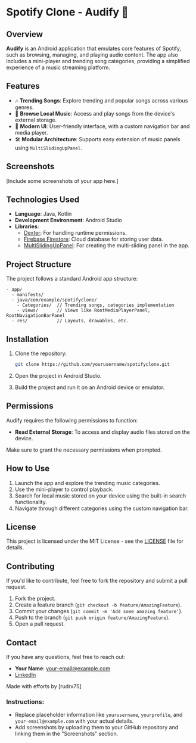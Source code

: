 # Spotify Clone - Audify 🎵

## Overview
**Audify** is an Android application that emulates core features of Spotify, such as browsing, managing, and playing audio content. The app also includes a mini-player and trending song categories, providing a simplified experience of a music streaming platform.

## Features
- 🎶 **Trending Songs**: Explore trending and popular songs across various genres.
- 📂 **Browse Local Music**: Access and play songs from the device's external storage.
- 📱 **Modern UI**: User-friendly interface, with a custom navigation bar and media player.
- 🛠️ **Modular Architecture**: Supports easy extension of music panels using `MultiSlidingUpPanel`.

## Screenshots
[Include some screenshots of your app here.]

## Technologies Used
- **Language**: Java, Kotlin
- **Development Environment**: Android Studio
- **Libraries**:
  - [Dexter](https://github.com/Karumi/Dexter): For handling runtime permissions.
  - [Firebase Firestore](https://firebase.google.com/docs/firestore): Cloud database for storing user data.
  - [MultiSlidingUpPanel](https://github.com/realgearinc/multi-sliding-up-panel): For creating the multi-sliding panel in the app.

## Project Structure
The project follows a standard Android app structure:
```
- app/
  - manifests/
  - java/com/example/spotifyclone/
    - Categories/  // Trending songs, categories implementation
    - views/       // Views like RootMediaPlayerPanel, RootNavigationBarPanel
  - res/           // Layouts, drawables, etc.
```

## Installation

1. Clone the repository:
   ```bash
   git clone https://github.com/yourusername/spotifyclone.git
   ```
   
2. Open the project in Android Studio.
   
3. Build the project and run it on an Android device or emulator.

## Permissions
Audify requires the following permissions to function:
- **Read External Storage**: To access and display audio files stored on the device.
  
Make sure to grant the necessary permissions when prompted.

## How to Use

1. Launch the app and explore the trending music categories.
2. Use the mini-player to control playback.
3. Search for local music stored on your device using the built-in search functionality.
4. Navigate through different categories using the custom navigation bar.

## License
This project is licensed under the MIT License - see the [LICENSE](LICENSE) file for details.

## Contributing
If you'd like to contribute, feel free to fork the repository and submit a pull request.

1. Fork the project.
2. Create a feature branch (`git checkout -b feature/AmazingFeature`).
3. Commit your changes (`git commit -m 'Add some amazing feature'`).
4. Push to the branch (`git push origin feature/AmazingFeature`).
5. Open a pull request.

## Contact
If you have any questions, feel free to reach out:

- **Your Name**: [your-email@example.com](mailto:your-email@example.com)
- [LinkedIn](https://www.linkedin.com/in/yourprofile)

Made with efforts by [rudrx75]

### Instructions:

- Replace placeholder information like `yourusername`, `yourprofile`, and `your-email@example.com` with your actual details.
- Add screenshots by uploading them to your GitHub repository and linking them in the "Screenshots" section.

